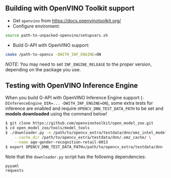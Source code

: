 ## Building with OpenVINO Toolkit support

* Get `openvino` from https://docs.openvinotoolkit.org/
* Configure enviroment:
```bash
source path-to-unpacked-openvino/setupvars.sh
```
* Build G-API with OpenVINO support:
```bash
cmake /path-to-opencv -DWITH_INF_ENGINE=ON
```

*NOTE*: You may need to set `INF_ENGINE_RELEASE` to the proper version, depending on the package you use.

## Testing with OpenVINO Inference Engine

When you build G-API with OpenVINO Inference Engine support (`-DInferenceEngine_DIR=...` `-DWITH_INF_ENGINE=ON`), some extra tests for inference are enabled and require `OPENCV_DNN_TEST_DATA_PATH` to be set and **models downloaded** using the command below!

```bash
$ git clone https://github.com/openvinotoolkit/open_model_zoo.git
$ cd open_model_zoo/tools/model_tools
$ ./downloader.py -o /path/to/opencv_extra/testdata/dnn/omz_intel_models/ \
    --cache_dir /path/to/opencv_extra/testdata/dnn/.omz_cache/ \
    --name age-gender-recognition-retail-0013
$ export OPENCV_DNN_TEST_DATA_PATH=/path/to/opencv_extra/testdata/dnn
```

Note that the `downloader.py` script has the following dependencies:

```
pyyaml
requests
```